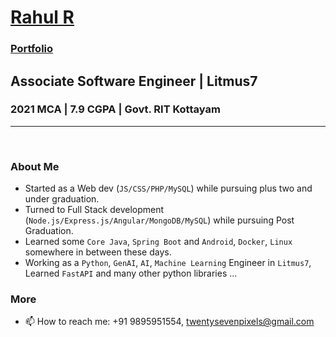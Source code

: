 # <a href="https://27px.github.io/">Rahul R</a>
### <a href="https://27px.github.io/">Portfolio</a>

## Associate Software Engineer | Litmus7
### 2021 MCA | 7.9 CGPA | Govt. RIT Kottayam

---

<br>

### About Me

- Started as a Web dev (`JS/CSS/PHP/MySQL`) while pursuing plus two and under graduation.
- Turned to Full Stack development (`Node.js/Express.js/Angular/MongoDB/MySQL`) while pursuing Post Graduation.
- Learned some `Core Java`, `Spring Boot` and `Android`, `Docker`, `Linux` somewhere in between these days.
- Working as a `Python`, `GenAI`, `AI`, `Machine Learning` Engineer in `Litmus7`, Learned `FastAPI` and many other python libraries ...

### More

- 📫 How to reach me: +91 9895951554, twentysevenpixels@gmail.com
